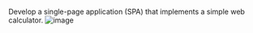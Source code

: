 Develop a single-page application (SPA) that implements a simple web calculator. 
![image](https://user-images.githubusercontent.com/65893401/166164877-532ae76f-1b13-40d4-84ee-8d3e98113a7d.png)
